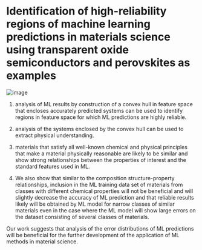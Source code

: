 # Identification of high-reliability regions of machine learning predictions in materials science using transparent oxide semiconductors and perovskites as examples 

![image](https://github.com/user-attachments/assets/737cfb73-c0a2-4e88-9610-5162b3de9f96)

1) analysis of ML results by construction of a convex hull in feature space that encloses accurately predicted systems can be 
used to identify regions in feature space for which ML predictions are highly reliable.
2) analysis of the systems enclosed by the convex hull can be used to extract physical understanding.

3)  materials that satisfy all well-known chemical and physical principles that make a material 
physically reasonable are likely to be similar and show strong relationships between the properties 
of interest and the standard features used in ML.

4) We also show that similar to the composition structure-property relationships, inclusion in the ML training data set of materials from classes 
with different chemical properties will not be beneficial and will slightly decrease the accuracy of 
ML prediction and that reliable results likely will be obtained by ML model for narrow classes of 
similar materials even in the case where the ML model will show large errors on the dataset 
consisting of several classes of materials.

 
 Our work suggests that analysis of the error distributions 
of ML predictions  will be beneficial for the further development of the application of ML methods 
in material science.  
